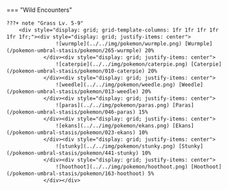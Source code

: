 

=== "Wild Encounters"


	???+ note "Grass Lv. 5-9"
		<div style="display: grid; grid-template-columns: 1fr 1fr 1fr 1fr 1fr 1fr;"><div style="display: grid; justify-items: center">
                    ![wurmple](../../img/pokemon/wurmple.png) [Wurmple](/pokemon-umbral-stasis/pokemon/265-wurmple) 20%
                </div><div style="display: grid; justify-items: center">
                    ![caterpie](../../img/pokemon/caterpie.png) [Caterpie](/pokemon-umbral-stasis/pokemon/010-caterpie) 20%
                </div><div style="display: grid; justify-items: center">
                    ![weedle](../../img/pokemon/weedle.png) [Weedle](/pokemon-umbral-stasis/pokemon/013-weedle) 20%
                </div><div style="display: grid; justify-items: center">
                    ![paras](../../img/pokemon/paras.png) [Paras](/pokemon-umbral-stasis/pokemon/046-paras) 15%
                </div><div style="display: grid; justify-items: center">
                    ![ekans](../../img/pokemon/ekans.png) [Ekans](/pokemon-umbral-stasis/pokemon/023-ekans) 10%
                </div><div style="display: grid; justify-items: center">
                    ![stunky](../../img/pokemon/stunky.png) [Stunky](/pokemon-umbral-stasis/pokemon/441-stunky) 10%
                </div><div style="display: grid; justify-items: center">
                    ![hoothoot](../../img/pokemon/hoothoot.png) [Hoothoot](/pokemon-umbral-stasis/pokemon/163-hoothoot) 5%
                </div></div>



